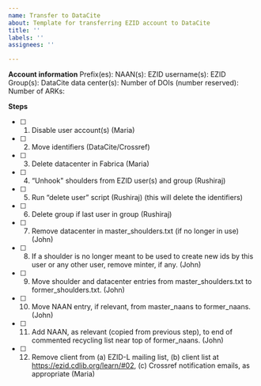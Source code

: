 ```yaml
---
name: Transfer to DataCite
about: Template for transferring EZID account to DataCite
title: ''
labels: ''
assignees: ''

---
```


**Account information**
Prefix(es):
NAAN(s):
EZID username(s):
EZID Group(s): 
DataCite data center(s): 
Number of DOIs (number reserved):
Number of ARKs:

**Steps**
- [ ] 1. Disable user account(s) (Maria)

- [ ] 2. Move identifiers (DataCite/Crossref)

- [ ] 3. Delete datacenter in Fabrica (Maria)

- [ ] 4. “Unhook" shoulders from EZID user(s) and group (Rushiraj)

- [ ] 5. Run “delete user” script (Rushiraj) (this will delete the identifiers)

- [ ] 6. Delete group if last user in group (Rushiraj)

- [ ] 7. Remove datacenter in master_shoulders.txt (if no longer in use) (John)

- [ ] 8. If a shoulder is no longer meant to be used to create new ids by this user or any other user, remove minter, if any. (John)

- [ ] 9. Move shoulder and datacenter entries from master_shoulders.txt to former_shoulders.txt. (John)

- [ ] 10. Move NAAN entry, if relevant, from master_naans to former_naans. (John)

- [ ] 11. Add NAAN, as relevant (copied from previous step), to end of commented recycling list near top of former_naans. (John) 

- [ ] 12. Remove client from (a) EZID-L mailing list, (b) client list at https://ezid.cdlib.org/learn/#02, (c) Crossref notification emails, as appropriate (Maria)
